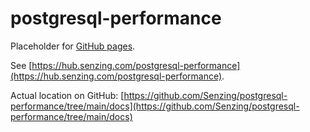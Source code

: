 # postgresql-performance

Placeholder for [GitHub pages](https://pages.github.com/).

See [https://hub.senzing.com/postgresql-performance](https://hub.senzing.com/postgresql-performance).

Actual location on GitHub:
[https://github.com/Senzing/postgresql-performance/tree/main/docs](https://github.com/Senzing/postgresql-performance/tree/main/docs)
